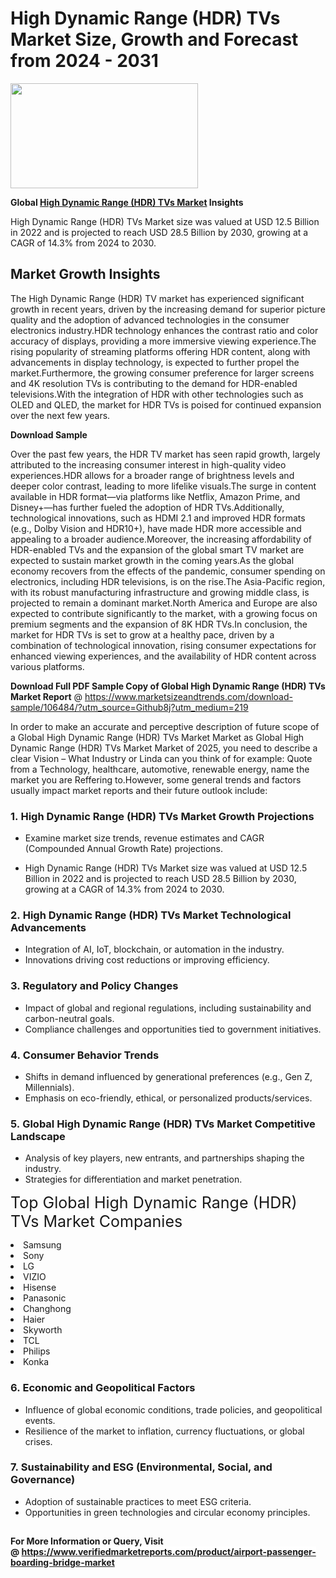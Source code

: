 <H1>High Dynamic Range (HDR) TVs Market Size, Growth and Forecast from 2024 - 2031</H1><img class="aligncenter size-medium wp-image-584254" src="https://thirdeyenews.in/wp-content/uploads/2024/09/Global-Market-Research-300x168.jpeg" alt="" width="300" height="168" /><p><strong>Global&nbsp;<a href="https://www.marketsizeandtrends.com/download-sample/106484/?utm_source=Github8j?utm_medium=219">High Dynamic Range (HDR) TVs Market</a> Insights</strong></p><p>High Dynamic Range (HDR) TVs Market size was valued at USD 12.5 Billion in 2022 and is projected to reach USD 28.5 Billion by 2030, growing at a CAGR of 14.3% from 2024 to 2030.</p><p><h2>Market Growth Insights</h2> <p>The High Dynamic Range (HDR) TV market has experienced significant growth in recent years, driven by the increasing demand for superior picture quality and the adoption of advanced technologies in the consumer electronics industry.HDR technology enhances the contrast ratio and color accuracy of displays, providing a more immersive viewing experience.The rising popularity of streaming platforms offering HDR content, along with advancements in display technology, is expected to further propel the market.Furthermore, the growing consumer preference for larger screens and 4K resolution TVs is contributing to the demand for HDR-enabled televisions.With the integration of HDR with other technologies such as OLED and QLED, the market for HDR TVs is poised for continued expansion over the next few years.</p> <p><strong>Download Sample</strong></p> <p>Over the past few years, the HDR TV market has seen rapid growth, largely attributed to the increasing consumer interest in high-quality video experiences.HDR allows for a broader range of brightness levels and deeper color contrast, leading to more lifelike visuals.The surge in content available in HDR format—via platforms like Netflix, Amazon Prime, and Disney+—has further fueled the adoption of HDR TVs.Additionally, technological innovations, such as HDMI 2.1 and improved HDR formats (e.g., Dolby Vision and HDR10+), have made HDR more accessible and appealing to a broader audience.Moreover, the increasing affordability of HDR-enabled TVs and the expansion of the global smart TV market are expected to sustain market growth in the coming years.As the global economy recovers from the effects of the pandemic, consumer spending on electronics, including HDR televisions, is on the rise.The Asia-Pacific region, with its robust manufacturing infrastructure and growing middle class, is projected to remain a dominant market.North America and Europe are also expected to contribute significantly to the market, with a growing focus on premium segments and the expansion of 8K HDR TVs.In conclusion, the market for HDR TVs is set to grow at a healthy pace, driven by a combination of technological innovation, rising consumer expectations for enhanced viewing experiences, and the availability of HDR content across various platforms.<p><span class=""><strong>Download Full PDF Sample Copy of Global High Dynamic Range (HDR) TVs Market Report</strong> @ <a href="https://www.marketsizeandtrends.com/download-sample/106484/?utm_source=Github8j?utm_medium=219" target="_blank">https://www.marketsizeandtrends.com/download-sample/106484/?utm_source=Github8j?utm_medium=219</a></span></p><p>In order to make an accurate and perceptive description of future scope of a Global&nbsp;High Dynamic Range (HDR) TVs Market Market as Global&nbsp;High Dynamic Range (HDR) TVs Market Market of 2025, you need to describe a clear Vision &ndash; What Industry or Linda can you think of for example: Quote from a Technology, healthcare, automotive, renewable energy, name the market you are Reffering to.However, some general trends and factors usually impact market reports and their future outlook include:</p><h3>1.&nbsp;<strong>High Dynamic Range (HDR) TVs Market Growth Projections</strong></h3><ul><li>Examine market size trends, revenue estimates and CAGR (Compounded Annual Growth Rate) projections.</li><li><p>High Dynamic Range (HDR) TVs Market size was valued at USD 12.5 Billion in 2022 and is projected to reach USD 28.5 Billion by 2030, growing at a CAGR of 14.3% from 2024 to 2030.</p></li></ul><h3>2.&nbsp;<strong>High Dynamic Range (HDR) TVs Market Technological Advancements</strong></h3><ul><li>Integration of AI, IoT, blockchain, or automation in the industry.</li><li>Innovations driving cost reductions or improving efficiency.</li></ul><h3>3.&nbsp;<strong>Regulatory and Policy Changes</strong></h3><ul><li>Impact of global and regional regulations, including sustainability and carbon-neutral goals.</li><li>Compliance challenges and opportunities tied to government initiatives.</li></ul><h3>4.&nbsp;<strong>Consumer Behavior Trends</strong></h3><ul><li>Shifts in demand influenced by generational preferences (e.g., Gen Z, Millennials).</li><li>Emphasis on eco-friendly, ethical, or personalized products/services.</li></ul><h3>5.&nbsp;<strong>Global High Dynamic Range (HDR) TVs Market Competitive Landscape</strong></h3><ul><li>Analysis of key players, new entrants, and partnerships shaping the industry.</li><li>Strategies for differentiation and market penetration.</li></ul><p data-pm-slice="1 1 []"><span style="color: inherit; font-family: inherit; font-size: 25px;">Top Global High Dynamic Range (HDR) TVs Market Companies</span></p><div class="" data-test-id=""><p><li>Samsung</li><li> Sony</li><li> LG</li><li> VIZIO</li><li> Hisense</li><li> Panasonic</li><li> Changhong</li><li> Haier</li><li> Skyworth</li><li> TCL</li><li> Philips</li><li> Konka</li></p></div><h3>6.&nbsp;<strong>Economic and Geopolitical Factors</strong></h3><ul><li>Influence of global economic conditions, trade policies, and geopolitical events.</li><li>Resilience of the market to inflation, currency fluctuations, or global crises.</li></ul><h3>7.&nbsp;<strong>Sustainability and ESG (Environmental, Social, and Governance)</strong></h3><ul><li>Adoption of sustainable practices to meet ESG criteria.</li><li>Opportunities in green technologies and circular economy principles.</li></ul><h2><strong style="font-size: 14px;">For More Information or Query, Visit @&nbsp;</strong><a style="background-color: #ffffff; font-size: 14px;" href="https://www.marketsizeandtrends.com/report/high-dynamic-range-hdr-tvs-market/" target="_blank">https://www.verifiedmarketreports.com/product/airport-passenger-boarding-bridge-market</a></h2>